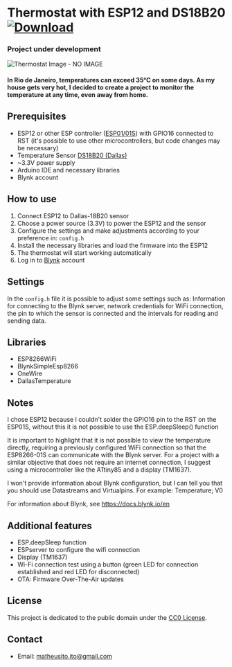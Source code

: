 # Thermostat with ESP12 and DS18B20    [![Download](https://img.shields.io/badge/Download-brightgreen.svg)](https://github.com/math1p/Temperature-Humidity-ESP-DS18B20/archive/main.zip)

### Project under development

![Thermostat Image - NO IMAGE](image_link.png)

#### In Rio de Janeiro, temperatures can exceed 35°C on some days. As my house gets very hot, I decided to create a project to monitor the temperature at any time, even away from home.

## Prerequisites

- ESP12 or other ESP controller ([ESP01/01S](https://github.com/esp8266/esp8266-wiki/wiki/Hardware_versions)) with GPIO16 connected to RST (it's possible to use other microcontrollers, but code changes may be necessary)
- Temperature Sensor [DS18B20 (Dallas)](https://pdf1.alldatasheet.com/datasheet-pdf/view/227472/DALLAS/DS18B20.html)
- ~3.3V power supply
- Arduino IDE and necessary libraries
- Blynk account

## How to use

1. Connect ESP12 to Dallas-18B20 sensor
2. Choose a power source (3.3V) to power the ESP12 and the sensor
3. Configure the settings and make adjustments according to your preference in: `config.h`
4. Install the necessary libraries and load the firmware into the ESP12
5. The thermostat will start working automatically
6. Log in to [Blynk](https://blynk.cloud) account

## Settings

In the `config.h` file it is possible to adjust some settings such as: Information for connecting to the Blynk server, network credentials for WiFi connection, the pin to which the sensor is connected and the intervals for reading and sending data.

## Libraries
- ESP8266WiFi
- BlynkSimpleEsp8266
- OneWire
- DallasTemperature

## Notes

I chose ESP12 because I couldn't solder the GPIO16 pin to the RST on the ESP01S, without this it is not possible to use the ESP.deepSleep() function

It is important to highlight that it is not possible to view the temperature directly, requiring a previously configured WiFi connection so that the ESP8266-01S can communicate with the Blynk server. For a project with a similar objective that does not require an internet connection, I suggest using a microcontroller like the ATtiny85 and a display (TM1637).

I won't provide information about Blynk configuration, but I can tell you that you should use Datastreams and Virtualpins. For example: Temperature; V0

For information about Blynk, see https://docs.blynk.io/en

## Additional features
- ESP.deepSleep function
- ESPserver to configure the wifi connection
- Display (TM1637)
- Wi-Fi connection test using a button (green LED for connection established and red LED for disconnected)
- OTA: Firmware Over-The-Air updates


## License

This project is dedicated to the public domain under the [CC0 License](https://creativecommons.org/publicdomain/zero/1.0/).

## Contact

- Email: matheusito.ito@gmail.com
